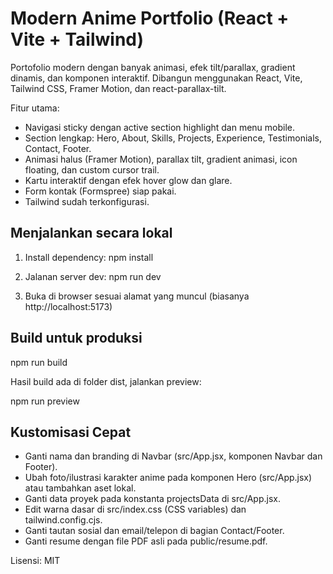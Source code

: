 # Modern Anime Portfolio (React + Vite + Tailwind)

Portofolio modern dengan banyak animasi, efek tilt/parallax, gradient dinamis, dan komponen interaktif. Dibangun menggunakan React, Vite, Tailwind CSS, Framer Motion, dan react-parallax-tilt.

Fitur utama:
- Navigasi sticky dengan active section highlight dan menu mobile.
- Section lengkap: Hero, About, Skills, Projects, Experience, Testimonials, Contact, Footer.
- Animasi halus (Framer Motion), parallax tilt, gradient animasi, icon floating, dan custom cursor trail.
- Kartu interaktif dengan efek hover glow dan glare.
- Form kontak (Formspree) siap pakai.
- Tailwind sudah terkonfigurasi.

## Menjalankan secara lokal

1. Install dependency:
   npm install

2. Jalanan server dev:
   npm run dev

3. Buka di browser sesuai alamat yang muncul (biasanya http://localhost:5173)

## Build untuk produksi

npm run build

Hasil build ada di folder dist, jalankan preview:

npm run preview

## Kustomisasi Cepat
- Ganti nama dan branding di Navbar (src/App.jsx, komponen Navbar dan Footer).
- Ubah foto/ilustrasi karakter anime pada komponen Hero (src/App.jsx) atau tambahkan aset lokal.
- Ganti data proyek pada konstanta projectsData di src/App.jsx.
- Edit warna dasar di src/index.css (CSS variables) dan tailwind.config.cjs.
- Ganti tautan sosial dan email/telepon di bagian Contact/Footer.
- Ganti resume dengan file PDF asli pada public/resume.pdf.

Lisensi: MIT